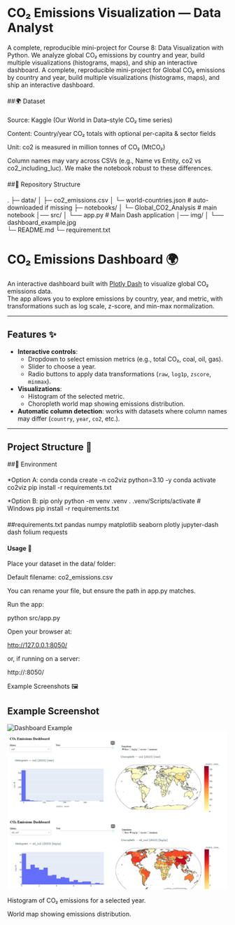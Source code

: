 # CO₂ Emissions Visualization — Data Analyst 

####
A complete, reproducible mini-project for Course 8: Data Visualization with Python.
We analyze global CO₂ emissions by country and year, build multiple visualizations (histograms, maps), and ship an interactive dashboard.
A complete, reproducible mini-project for Global CO₂ emissions by country and year, build multiple visualizations (histograms, maps), and ship an interactive dashboard.
####

##🌍 Dataset
####
Source: Kaggle (Our World in Data–style CO₂ time series)

Content: Country/year CO₂ totals with optional per-capita & sector fields

Unit: co2 is measured in million tonnes of CO₂ (MtCO₂)

Column names may vary across CSVs (e.g., Name vs Entity, co2 vs co2_including_luc). We make the notebook robust to these differences.
####

##📁 Repository Structure

####
.
├─ data/
│  ├─ co2_emissions.csv
│  └─ world-countries.json        # auto-downloaded if missing
├─ notebooks/
│  └─ Global_CO2_Analysis         # main notebook
│── src/
│ └── app.py                      # Main Dash application
│── img/
│ └── dashboard_example.jpg        
└─ README.md
└─ requirement.txt

####

# CO₂ Emissions Dashboard 🌍

An interactive dashboard built with [Plotly Dash](https://dash.plotly.com/) to visualize global CO₂ emissions data.  
The app allows you to explore emissions by country, year, and metric, with transformations such as log scale, z-score, and min-max normalization.  

---

## Features ✨
- **Interactive controls**:
  - Dropdown to select emission metrics (e.g., total CO₂, coal, oil, gas).
  - Slider to choose a year.
  - Radio buttons to apply data transformations (`raw`, `log1p`, `zscore`, `minmax`).
- **Visualizations**:
  - Histogram of the selected metric.
  - Choropleth world map showing emissions distribution.
- **Automatic column detection**: works with datasets where column names may differ (`country`, `year`, `co2`, etc.).

---

## Project Structure 📂

##🧰 Environment
####
*Option A: conda
conda create -n co2viz python=3.10 -y
conda activate co2viz
pip install -r requirements.txt

*Option B: pip only
python -m venv .venv
. .venv/Scripts/activate  # Windows
pip install -r requirements.txt
####

##requirements.txt
pandas
numpy
matplotlib
seaborn
plotly
jupyter-dash
dash
folium
requests

#### Usage 🚀

Place your dataset in the data/ folder:

Default filename: co2_emissions.csv

You can rename your file, but ensure the path in app.py matches.

Run the app:

python src/app.py


Open your browser at:

http://127.0.0.1:8050/


or, if running on a server:

http://<your-ip>:8050/

Example Screenshots 🖼️

## Example Screenshot

![Dashboard Example](../img/dashboard_example.jpg)
<img src="./img/dashboard_example.jpg" alt="Dashboard Example" width="600">


Histogram of CO₂ emissions for a selected year.

World map showing emissions distribution.